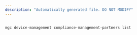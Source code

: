 ```yaml
---
description: "Automatically generated file. DO NOT MODIFY"
---
```


```bash

mgc device-management compliance-management-partners list

```
